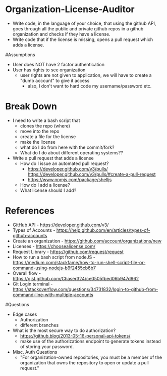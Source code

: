 # Organization-License-Auditor

* Write code, in the language of your choice, that using the github API, goes through all the public and private github repos in a github organization and checks if they have a license.  
* Write code that if the license is missing, opens a pull request which adds a license. 

#Assumptions
* User does NOT have 2 factor authentication
* User has rights to see organization
    * user rights are not given to application, we will have to create a "dumb account" to give it access
        * also, I don't want to hard code my username/password etc.

# Break Down 
* I need to write a bash script that
    * clones the repo (where)
    * move into the repo
    * create a file for the license
    * make the license
    * what do I do from here with the commit/fork?
    * What do I do about different operating systems??
* Write a pull request that adds a license
    * How do I issue an automated pull request? 
        * https://developer.github.com/v3/pulls/
        https://developer.github.com/v3/pulls/#create-a-pull-request
        * https://www.npmjs.com/package/shelljs
    * How do I add a license? 
    * What license should I add?


# References
* GitHub API - https://developer.github.com/v3/
* Types of Accounts - https://help.github.com/en/articles/types-of-github-accounts
* Create an organization - https://github.com/account/organizations/new
* Licenses - https://choosealicense.com/ 
* Request Library - https://github.com/request/request
* How to run a bash script from nodeJS - https://medium.com/stackfame/how-to-run-shell-script-file-or-command-using-nodejs-b9f2455cb6b7
* Overall flow - https://gist.github.com/Chaser324/ce0505fbed06b947d962
* Git Login terminal - https://stackoverflow.com/questions/34731832/login-to-github-from-command-line-with-multiple-accounts

#Questions
* Edge cases
    * Authorization
    * different branches
* What is the most secure way to do authorization?
    * https://github.blog/2013-05-16-personal-api-tokens/
    *  make use of the authorizations endpoint to generate tokens instead of storing your password.
* Misc. Auth Questions
    * "For organization-owned repositories, you must be a member of the organization that owns the repository to open or update a pull request."
